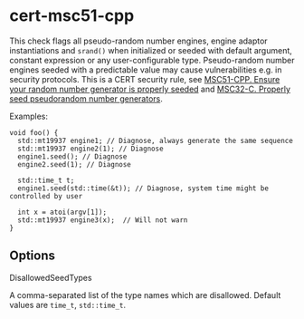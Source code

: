 cert-msc51-cpp
==============

This check flags all pseudo-random number engines, engine adaptor
instantiations and `srand()` when initialized or seeded with default
argument, constant expression or any user-configurable type.
Pseudo-random number engines seeded with a predictable value may cause
vulnerabilities e.g. in security protocols. This is a CERT security
rule, see [MSC51-CPP. Ensure your random number generator is properly
seeded](https://wiki.sei.cmu.edu/confluence/display/cplusplus/MSC51-CPP.+Ensure+your+random+number+generator+is+properly+seeded)
and [MSC32-C. Properly seed pseudorandom number
generators](https://wiki.sei.cmu.edu/confluence/display/c/MSC32-C.+Properly+seed+pseudorandom+number+generators).

Examples:

    void foo() {
      std::mt19937 engine1; // Diagnose, always generate the same sequence
      std::mt19937 engine2(1); // Diagnose
      engine1.seed(); // Diagnose
      engine2.seed(1); // Diagnose

      std::time_t t;
      engine1.seed(std::time(&t)); // Diagnose, system time might be controlled by user

      int x = atoi(argv[1]);
      std::mt19937 engine3(x);  // Will not warn
    }

Options
-------

DisallowedSeedTypes

A comma-separated list of the type names which are disallowed. Default
values are `time_t`, `std::time_t`.
